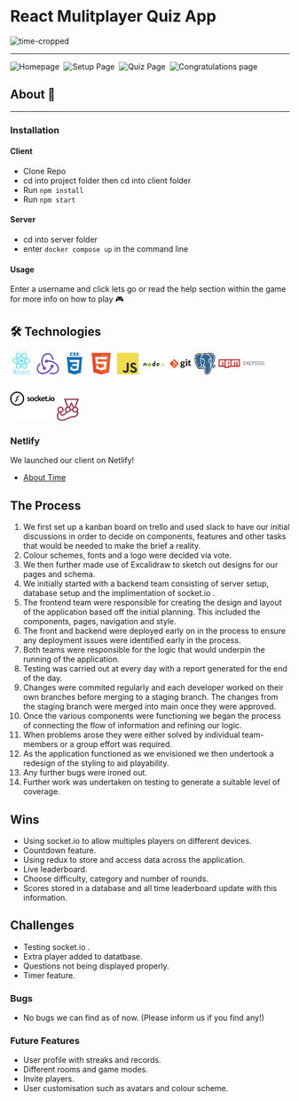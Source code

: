 # React Mulitplayer Quiz App
<div>
<img src="https://i.ibb.co/k1PVV5H/time-cropped.png" alt="time-cropped" border="0" title="abouttimelogo" border="0"width="800" height="250"/>&nbsp;
</div>

---

<div>
<img src="https://i.ibb.co/GkWM8Cv/Screenshot-2022-06-30-at-16-30-55.png" alt="Homepage" border="0" title="Homepage" width="500" height="300"/>&nbsp;
<img src="https://i.ibb.co/khnd6JV/Screenshot-2022-06-30-at-20-03-22.png" alt="Setup Page" border="0" title="SetupPage" width="500" height="300"/>&nbsp;
<img src="https://i.ibb.co/N2mdf5z/Screenshot-2022-06-30-at-20-03-55.png" alt="Quiz Page" border="0" title="QuizpAGE" width="500" height="300"/>&nbsp;
<img src="https://i.ibb.co/Vv6kB6Y/Screenshot-2022-06-30-at-20-05-01.png" alt="Congratulations page" border="0" title="Congrats" width="500" height="300"/>&nbsp;
</div>

## About 💾
---
### Installation

#### Client
- Clone Repo
- cd into project folder then cd into client folder
- Run `npm install`
- Run `npm start`

#### Server
- cd into server folder
- enter `docker compose up` in the command line

#### Usage

Enter a username and click lets go or read the help section within the game for more info on how to play 🎮

## :hammer_and_wrench: Technologies

<div>
  <img src="https://github.com/devicons/devicon/blob/master/icons/react/react-original-wordmark.svg" title="React" alt="React" width="40" height="40"/>&nbsp;
  <img src="https://github.com/devicons/devicon/blob/master/icons/redux/redux-original.svg" title="Redux" alt="Redux " width="40" height="40"/>&nbsp;
  <img src="https://github.com/devicons/devicon/blob/master/icons/css3/css3-plain-wordmark.svg"  title="CSS3" alt="CSS" width="40" height="40"/>&nbsp;
  <img src="https://github.com/devicons/devicon/blob/master/icons/html5/html5-original.svg" title="HTML5" alt="HTML" width="40" height="40"/>&nbsp;
  <img src="https://github.com/devicons/devicon/blob/master/icons/javascript/javascript-original.svg" title="JavaScript" alt="JavaScript" width="40" height="40"/>&nbsp;
  <img src="https://github.com/devicons/devicon/blob/master/icons/nodejs/nodejs-original-wordmark.svg" title="NodeJS" alt="NodeJS" width="40" height="40"/>&nbsp;
  <img src="https://github.com/devicons/devicon/blob/master/icons/git/git-original-wordmark.svg" title="Git" **alt="Git" width="40" height="40"/>
  <img src="https://github.com/devicons/devicon/blob/master/icons/postgresql/postgresql-original.svg" title="PostgresSQL" **alt="PostgresSQL" width="40" height="40"/>
 <img src="https://github.com/devicons/devicon/blob/master/icons/npm/npm-original-wordmark.svg" title="npm" **alt="npm" width="40" height="40"/>
 <img src="https://github.com/devicons/devicon/blob/master/icons/express/express-original-wordmark.svg" title="express" **alt="express" width="40" height="40"/>
 <img src="https://github.com/devicons/devicon/blob/master/icons/socketio/socketio-original-wordmark.svg" title="socket.io" **alt="socket.io" width="80" height="80"/>
 <img src="https://github.com/devicons/devicon/blob/master/icons/jest/jest-plain.svg" title="Jest" **alt="Jest" width="40" height="40"/>
 
  
</div>

### Netlify

We launched our client on Netlify!

- [About Time](https://about-time.netlify.app)

## The Process
1. We first set up a kanban board on trello and used slack to have our initial discussions in order to decide on components, features and other tasks that would be needed to make the brief a reality.
2. Colour schemes, fonts and a logo were decided via vote.
3. We then further made use of Excalidraw to sketch out designs for our pages and schema. 
4. We initially started with a backend team consisting of server setup, database setup and the implimentation of socket.io .
5. The frontend team were responsible for creating the design and layout of the application based off the initial planning. This included the components, pages, navigation and style.
6. The front and backend were deployed early on in the process to ensure any deployment issues were identified early in the process.
7. Both teams were responsible for the logic that would underpin the running of the application.
8. Testing was carried out at every day with a report generated for the end of the day.
9. Changes were commited regularly and each developer worked on their own branches before merging to a staging branch. The changes from the staging branch    were merged into main once they were approved.
10. Once the various components were functioning we began the process of connecting the flow of information and refining our logic.
11. When problems arose they were either solved by individual team-members or a group effort was required.
12. As the application functioned as we envisioned we then undertook a redesign of the styling to aid playability.
13. Any further bugs were ironed out.
14. Further work was undertaken on testing to generate a suitable level of coverage.

## Wins
- Using socket.io to allow multiples players on different devices.
- Countdown feature.
- Using redux to store and access data across the application.
- Live leaderboard.
- Choose difficulty, category and number of rounds.
- Scores stored in a database and all time leaderboard update with this information.

## Challenges
- Testing socket.io .
- Extra player added to datatbase.
- Questions not being displayed properly.
- Timer feature.

### Bugs

- No bugs we can find as of now. (Please inform us if you find any!)

### Future Features
- User profile with streaks and records.
- Different rooms and game modes.
- Invite players.
- User customisation such as avatars and colour scheme.

